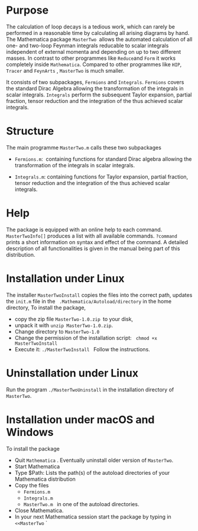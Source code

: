 
# Purpose

The calculation of loop decays is a tedious work, which can rarely be performed in a reasonable time by calculating all arising diagrams by hand.
The Mathematica package `MasterTwo `allows the automated  calculation of  all one- and two-loop Feynman integrals reducable to scalar integrals independent of external momenta and depending on up to two different masses. In contrast to other programmes like `Reduce`and `Form` it works completely inside `Mathematica`. Compared to other programmes like `HIP`, `Tracer` and `FeynArts` , `MasterTwo` is
much smaller.

It consists of two subpackages, `Fermions` and `Integrals`.  `Fermions` covers the standard Dirac Algebra allowing the transformation of the integrals in scalar integrals. `Integrals` perform the subsequent Taylor expansion, partial fraction, tensor reduction and the integration of the thus achieved scalar integrals.


# Structure
The main programme  `MasterTwo.m` calls these two subpackages

* `Fermions.m`:  containing functions for standard Dirac algebra  allowing the transformation of the integrals in scalar integrals.

* `Integrals.m`: containing functions for  Taylor expansion, partial fraction, tensor reduction and the integration of the thus achieved scalar integrals.

# Help

The package is equipped with an online help to each command.
`MasterTwoInfo[]` produces a list with all  available commands.
`?command ` prints a short information on syntax and effect of the command. A detailed description of all functionalities is given in the manual being part of this distribution.

# Installation under Linux

The installer `MasterTwoInstall` copies the files into the correct path, updates the `init.m` file in the ` .Mathematica/Autoload/directory` in the home directory,
To install the package,
* copy the zip file `MasterTwo-1.0.zip `to your disk,
* unpack it with `unzip MasterTwo-1.0.zip`.
* Change directory to `MasterTwo-1.0`
* Change the permission of the installation script:
  `chmod +x MasterTwoInstall`
* Execute it: `./MasterTwoInstall `
Follow the instructions.

# Uninstallation under Linux

Run the program `./MasterTwoUninstall` in the installation directory of `MasterTwo`.

# Installation under macOS and Windows

To install the package

* Quit `Mathematica` . Eventually uninstall older version of `MasterTwo`.
* Start Mathematica
* Type $Path: Lists the path(s)  of the autoload directories of your Mathematica distribution
* Copy the files
  * `Fermions.m`
  *  `Integrals.m `
  *  `MasterTwo.m `
in one of the autoload directories.
*  Close Mathematica.
*  In your next Mathematica session  start the package by typing in
`<<MasterTwo`  `



